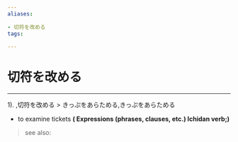 ```yaml
---
aliases:
    
- 切符を改める
tags:
    
---
```


# 切符を改める
---
1).
,切符を改める > きっぷをあらためる,きっぷをあらためる

- to examine tickets
**( Expressions (phrases, clauses, etc.) Ichidan verb;)**
> see also: 
            
